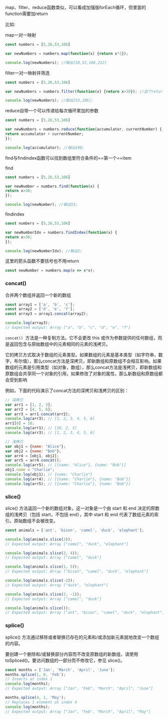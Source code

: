 
map、filter、reduce函数类似，可以看成加强版forEach循环，但里面的function需要加return

比如:

map一对一映射
```jsx
const numbers = [5,26,53,106]

var newNumbers = numbers.map(function(x) {return x*2});

console.log(newNumbers); //输出[10,52,106,212]
```
filter一对一映射并筛选
```jsx
const numbers = [5,26,53,106]

var newNumbers = numbers.filter(function(x) {return x>30}); //这个return千万千万不能忘记！！

console.log(newNumbers); //输出[53,106];
```
reduce自带一个可以传递给每次循环累加的参数
```jsx
const numbers = [5,26,53,106]

var newNumbers = numbers.reduce(function(accumulator, currentNumber) {
return accumulator + currentNumber;
});

console.log(accumulator); //输出190;
```

find与findindex函数可以找到数组里符合条件的==第一个==item

find
```jsx
const numbers = [5,26,53,106]

var newNumber = numbers.find(function(x) {
return x>30;
});

console.log(newNumber); //输出53;
```
findindex
```jsx
const numbers = [5,26,53,106]

var newNumberIdx = numbers.findIndex(function(x) {
return x>30;
});

console.log(newNumberIdx); //输出2;
```

这里的箭头函数不要括号也不用return
```js
const newNumber = numbers.map(x => x*x);
```

### concat()
合并两个数组并返回一个新的数组
```js
const array1 = ['a', 'b', 'c'];
const array2 = ['d', 'e', 'f'];
const array3 = array1.concat(array2);

console.log(array3);
// Expected output: Array ["a", "b", "c", "d", "e", "f"]
```

`concat() `方法是一种复制方法。它不会更改 this 或作为参数提供的任何数组，而是返回包含与原始数组中的元素相同的元素的浅拷贝。

它的拷贝方式取决于数组的元素类型。如果数组的元素是基本类型（如字符串，数字，布尔值），那么concat方法是深拷贝，即新数组和原数组不会相互影响。如果数组的元素是引用类型（如对象，数组），那么concat方法是浅拷贝，即新数组和原数组会共享同一个对象的引用，如果修改了对象的属性，那么新数组和原数组都会受到影响

例如，下面的代码演示了concat方法的深拷贝和浅拷贝的区别：

```javascript
// 深拷贝
var arr1 = [1, 2, 3];
var arr2 = [4, 5, 6];
var arr3 = arr1.concat(arr2);
console.log(arr3); // [1, 2, 3, 4, 5, 6]
arr1[0] = 10;
console.log(arr1); // [10, 2, 3]
console.log(arr3); // [1, 2, 3, 4, 5, 6]

// 浅拷贝
var obj1 = {name: "Alice"};
var obj2 = {name: "Bob"};
var arr4 = [obj1, obj2];
var arr5 = arr4.concat();
console.log(arr5); // [{name: "Alice"}, {name: "Bob"}]
obj1.name = "Charlie";
console.log(obj1); // {name: "Charlie"}
console.log(arr4); // [{name: "Charlie"}, {name: "Bob"}]
console.log(arr5); // [{name: "Charlie"}, {name: "Bob"}]
```

### slice()
slice() 方法返回一个新的数组对象，这一对象是一个由 start 和 end 决定的原数组的浅拷贝（包括 start，不包括 end），其中 start 和 end 代表了数组元素的索引。原始数组不会被改变。
```js
const animals = ['ant', 'bison', 'camel', 'duck', 'elephant'];

console.log(animals.slice(2));
// Expected output: Array ["camel", "duck", "elephant"]

console.log(animals.slice(2, 4));
// Expected output: Array ["camel", "duck"]

console.log(animals.slice(1, 5));
// Expected output: Array ["bison", "camel", "duck", "elephant"]

console.log(animals.slice(-2));
// Expected output: Array ["duck", "elephant"]

console.log(animals.slice(2, -1));
// Expected output: Array ["camel", "duck"]

console.log(animals.slice());
// Expected output: Array ["ant", "bison", "camel", "duck", "elephant"]

```

### splice()

splice() 方法通过移除或者替换已存在的元素和/或添加新元素就地改变一个数组的内容。

要创建一个删除和/或替换部分内容而不改变原数组的新数组，请使用 toSpliced()。要访问数组的一部分而不修改它，参见 slice()。

```js
const months = ['Jan', 'March', 'April', 'June'];
months.splice(1, 0, 'Feb');
// Inserts at index 1
console.log(months);
// Expected output: Array ["Jan", "Feb", "March", "April", "June"]

months.splice(4, 1, 'May');
// Replaces 1 element at index 4
console.log(months);
// Expected output: Array ["Jan", "Feb", "March", "April", "May"]

```